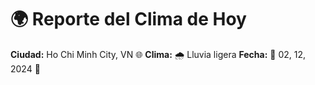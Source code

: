 # 🌍 Reporte del Clima de Hoy

**Ciudad:** Ho Chi Minh City, VN 🌐
**Clima:** 🌧️ Lluvia ligera
**Fecha:** 📅 02, 12, 2024 🚀
